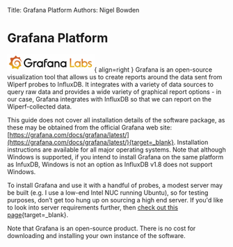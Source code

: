 Title: Grafana Platform
Authors: Nigel Bowden

# Grafana Platform
![grafana_logo](images/grafana_logo.png){ align=right }
Grafana is an open-source visualization tool that allows us to create reports around the data sent from Wiperf probes to InfluxDB. It integrates with a variety of data sources to query raw data and provides a wide variety of graphical report options - in our case, Grafana integrates with InfluxDB so that we can report on the Wiperf-collected data.

This guide does not cover all installation details of the software package, as these may be obtained from the official Grafana web site: [https://grafana.com/docs/grafana/latest/](https://grafana.com/docs/grafana/latest/){target=_blank}. Installation instructions are available for all major operating systems. Note that although Windows is supported, if you intend to install Grafana on the same platform as InfuxDB, Windows is not an option as InfluxDB v1.8 does not support Windows. 

To install Grafana and use it with a handful of probes, a modest server may be built (e.g. I use a low-end Intel NUC running Ubuntu), so for testing purposes, don’t get too hung up on sourcing a high end server. If you'd like to look into server requirements further, then [check out this page](https://grafana.com/docs/grafana/latest/installation/requirements/){target=_blank}.

Note that Grafana is an open-source product. There is no cost for downloading and installing your own instance of the software.



